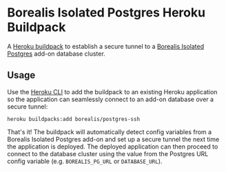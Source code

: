 # Borealis Isolated Postgres Heroku Buildpack

A [Heroku buildpack](https://devcenter.heroku.com/articles/buildpacks) to establish a secure tunnel to a [Borealis Isolated Postgres](https://elements.heroku.com/addons/borealis-pg) add-on database cluster.

## Usage

Use the [Heroku CLI](https://devcenter.heroku.com/articles/heroku-cli) to add the buildpack to an existing Heroku application so the application can seamlessly connect to an add-on database over a secure tunnel:

```shell
heroku buildpacks:add borealis/postgres-ssh
```

That's it! The buildpack will automatically detect config variables from a Borealis Isolated Postgres add-on and set up a secure tunnel the next time the application is deployed. The deployed application can then proceed to connect to the database cluster using the value from the Postgres URL config variable (e.g. `BOREALIS_PG_URL` or `DATABASE_URL`).

